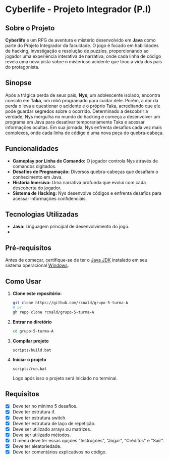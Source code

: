 # Cyberlife - Projeto Integrador (P.I)

## Sobre o Projeto
**Cyberlife** é um RPG de aventura e mistério desenvolvido em **Java** como parte do Projeto Integrador da faculdade. O jogo é focado em habilidades de hacking, investigação e resolução de puzzles, proporcionando ao jogador uma experiência interativa de narrativa, onde cada linha de código revela uma nova pista sobre o misterioso acidente que tirou a vida dos pais do protagonista.

## Sinopse
Após a trágica perda de seus pais, **Nys**, um adolescente isolado, encontra consolo em **Taka**, um robô programado para cuidar dele. Porém, a dor da perda o leva a questionar o acidente e o próprio Taka, acreditando que ele pode guardar segredos sobre o ocorrido. Determinado a descobrir a verdade, Nys mergulha no mundo do hacking e começa a desenvolver um programa em Java para desativar temporariamente Taka e acessar informações ocultas. Em sua jornada, Nys enfrenta desafios cada vez mais complexos, onde cada linha de código é uma nova peça do quebra-cabeça.

## Funcionalidades
- **Gameplay por Linha de Comando:** O jogador controla Nys através de comandos digitados.
- **Desafios de Programação:** Diversos quebra-cabeças que desafiam o conhecimento em Java.
- **História Imersiva:** Uma narrativa profunda que evolui com cada descoberta do jogador.
- **Sistema de Hacking:** Nys desenvolve códigos e enfrenta desafios para acessar informações confidenciais.

## Tecnologias Utilizadas
- **Java**: Linguagem principal de desenvolvimento do jogo.
- 
## Pré-requisitos

Antes de começar, certifique-se de ter o [Java JDK](https://www.oracle.com/br/java/technologies/downloads/#jdk23-windows) instalado em seu sistema operacional [Windows](https://en.wikipedia.org/wiki/Microsoft_Windows).

## Como Usar

1. **Clone este repositório:**
   ```bash
   git clone https://github.com/rcnald/grupo-5-turma-A
   # or
   gh repo clone rcnald/grupo-5-turma-A
   ```
2. **Entrar no diretório**
    ```bash
    cd grupo-5-turma-A
    ```
  
3. **Compilar projeto**
   
    ```
    scripts/build.bat
    ```

4. **Iniciar o projeto**
    ```
    scripts/run.bat
    ```
    Logo após isso o projeto será iniciado no terminal.


## Requisitos
- [x] Deve ter no mínimo 5 desafios. 
- [x] Deve ter estrutura if.
- [x] Deve ter estrutura switch.
- [x] Deve ter estrutura de laço de repetição.
- [x] Deve ser utilizado arrays ou matrizes.
- [x] Deve ser utilizado métodos.
- [x] O menu deve ter essas opções "Instruções", "Jogar", "Créditos" e "Sair".
- [x] Deve ter aleatoriedade.
- [x] Deve ter comentários explicativos no código.